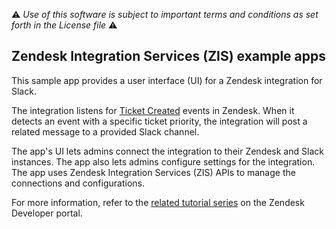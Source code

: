 :warning: *Use of this software is subject to important terms and conditions as set forth in the License file* :warning:

## Zendesk Integration Services (ZIS) example apps

This sample app provides a user interface (UI) for a Zendesk integration for
Slack.

The integration listens for [Ticket
Created](https://developer.zendesk.com/api-reference/integration-services/trigger-events/ticket-events/#ticket-created)
events in Zendesk. When it detects an event with a specific ticket priority, the
integration will post a related message to a provided Slack channel.

The app's UI lets admins connect the integration to their Zendesk and Slack
instances. The app also lets admins configure settings for the integration.
The app uses Zendesk Integration Services (ZIS) APIs to manage the
connections and configurations.

For more information, refer to the [related tutorial
series](https://developer.zendesk.com/documentation/integration-services/zis-tutorials/zendesk-app-admin-interface/app-oauth/)
on the Zendesk Developer portal.